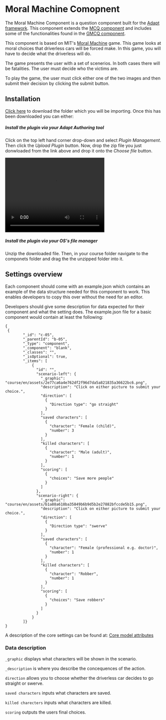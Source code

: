 # Moral Machine Comopnent

The Moral Machine Component is a question component built for the [Adapt framework](https://github.com/adaptlearning/adapt_framework). This component extends the [MCQ component](https://github.com/adaptlearning/adapt-contrib-mcq) and includes some of the functionalities found in the [GMCQ component](https://github.com/adaptlearning/adapt-contrib-gmcq).

This component is based on MIT's [Moral Machine](https://www.moralmachine.net/) game. This game looks at moral choices that driverless cars will be forced make. In this game, you will have to decide what the driverless will do.

The game presents the user with a set of scenerios. In both cases there will be fatalities. The user must decide who the victims are.

To play the game, the user must click either one of the two images and then submit their decision by clicking the submit button.

## Installation

[Click here](https://github.com/jschof1/moralMachine/archive/refs/heads/master.zip) to download the folder which you will be importing. Once this has been downloaded you can either: 

##### Install the plugin via your Adapt Authoring tool

Click on the top left hand corner drop-down and select *Plugin Management*. Then click the *Upload Plugin* button. Now, drop the zip file you just donwloaded from the link above and drop it onto the *Choose file* button.

<video width="320" height="240" controls>
  <source src="https://streamable.com/e/ylc1ua" type="video/mp4">
</video>


##### Install the plugin via your OS's file manager

Unzip the downloaded file. Then, in your course folder navigate to the componets folder and drag the the unzipped folder into it.


## Settings overview

Each component should come with an example.json which contains an example of the data structure needed for this component to work. This enables developers to copy this over without the need for an editor.

Developers should give some description for data expected for their component and what the setting does. The example.json file for a basic component would contain at least the following:

```
{
 {
        "_id": "c-05",
        "_parentId": "b-05",
        "_type": "component",
        "_component": "blank",
        "_classes": "",
        "_isOptional": true,
        "_items": [
            {
              "id": "",
              "scenario-left": {
                "_graphic": "course/en/assets/2e77ca6a4e762df2f96d7da5a821835a36622bc6.png",
                "description": "Click on either picture to submit your choice.",
                "direction": [
                  {
                    "Direction type": "go straight"
                  }
                ],
                "saved characters": [
                  {
                    "character": "Female (child)",
                    "number": 3
                  }
                ],
                "killed characters": [
                  {
                    "character": "Male (adult)",
                    "number": 1
                  }
                ],
                "scoring": [
                  {
                    "choices": "Save more people"
                  }
                ]
              },
              "scenario-right": {
                "_graphic": "course/en/assets/b1a88a618ba35849b6b9d5b2e27882bfccde5b15.png",
                "description": "Click on either picture to submit your choice.",
                "direction": [
                  {
                    "Direction type": "swerve"
                  }
                ],
                "saved characters": [
                  {
                    "character": "Female (professional e.g. doctor)",
                    "number": 1
                  }
                ],
                "killed characters": [
                  {
                    "character": "Robber",
                    "number": 1
                  }
                ],
                "scoring": [
                  {
                    "choices": "Save robbers"
                  }
                ]
              }
            }
        ]}
}
```
A description of the core settings can be found at: [Core model attributes](https://github.com/adaptlearning/adapt_framework/wiki/Core-model-attributes)


### Data description

 `_graphic` displays what characters will be shown in the scenario.
 
 `_description` is where you describe the concequences of the action.
 
 `direction` allows you to choose whether the driverless car decides to go straight or swerve.
 
 `saved characters` inputs what characters are saved.
 
 `killed charecters` inputs what characters are killed.
 
 `scoring` outputs the users final choices.
 
